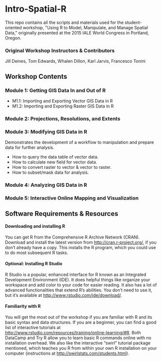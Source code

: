 # Intro-Spatial-R
This repo contains all the scripts and materials used for the student-oriented workshop, "Using R to Model, Manipulate, and Manage Spatial Data," originally presented at the 2015 IALE World Congress in Portland, Oregon.

### Original Workshop Instructors & Contributors
Jill Deines, Tom Edwards, Whalen Dillon, Karl Jarvis, Francesco Tonini

## Workshop Contents
### Module 1: Getting GIS Data In and Out of R
* M1.1: Importing and Exporting Vector GIS Data in R
* M1.2: Importing and Exporting Raster GIS Data in R

### Module 2: Projections, Resolutions, and Extents

### Module 3: Modifying GIS Data in R
Demonstrates the development of a workflow to manipulation and prepare data for further analysis.

* How to query the data table of vector data.* How to calculate new field for vector data.* How to convert raster to vector & vector to raster.* How to subset/mask data for analysis.

### Module 4: Analyzing GIS Data in R

### Module 5: Interactive Online Mapping and Visualization

## Software Requirements & Resources
#### Downloading and installing RYou can get R from the Comprehensive R Archive Network (CRAN).  Download and install the latest version from http://cran.r-project.org/, if you don’t already have a copy. This installs the R program, which you could use to do most subsequent R tasks. #### Optional: Installing R StudioR Studio is a popular, enhanced interface for R known as an Integrated Development Environment (IDE). It does helpful things like organize your workspace and add color to your code for easier reading.  It also has a lot of advanced functionalities that extend R’s abilities. You don’t need to use it, but it’s available at http://www.rstudio.com/ide/download/.#### Familiarity with RYou will get the most out of the workshop if you are familiar with R and its basic syntax and data structures. If you are a beginner, you can find a good list of interactive tutorials at http://www.rstudio.com/resources/training/online-learning/#R. Both DataCamp and Try R allow you to learn basic R commands online with no installation overhead. We also like the interactive “swirl” tutorial package mentioned, which teaches you R from within your own R installation on your computer (instructions at http://swirlstats.com/students.html).
